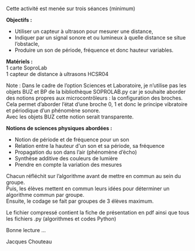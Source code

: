 Cette activité est menée sur trois séances (minimum)</br>

<b>Objectifs :</b></br>
- Utiliser un capteur à ultrason pour mesurer une distance,</br>
- Indiquer par un signal sonore et ou lumineux à quelle distance se situe l’obstacle,</br>
- Produire un son de période, fréquence et donc hauteur variables.</br>

<b>Matériels :</b></br>
1 carte SoproLab</br>
1 capteur de distance à ultrasons HCSR04</br>

Note : Dans le cadre de l’option Sciences et Laboratoire, je n’utilise pas les objets BUZ et BP de la bibliothèque 
SOPROLAB.py car je souhaite aborder des notions propres aux microcontrôleurs : la configuration des broches. 
Cela permet d’aborder l’état d’une broche 0, 1 et donc le principe vibratoire et périodique d’un phénomène sonore.</br>
Avec les objets BUZ cette notion serait transparente.

<b>Notions de sciences physiques abordées :</b></br>
- Notion de période et de fréquence pour un son</br>
- Relation entre la hauteur d'un son et sa période, sa fréquence</br>
- Propagation du son dans l’air (phénomène d’écho)</br>
- Synthèse additive des couleurs de lumière </br>
- Prendre en compte la variation des mesures</br>
  
Chacun réfléchit sur l’algorithme avant de mettre en commun au sein du groupe.</br>
Puis, les élèves mettent en commun leurs idées pour déterminer un algorithme commun par groupe.</br>
Ensuite, le codage se fait par groupes de 3 élèves maximum.

Le fichier compressé contient la fiche de présentation en pdf ainsi que tous les fichiers .py (algorithmes et codes Python)

Bonne lecture ...

Jacques Chouteau
